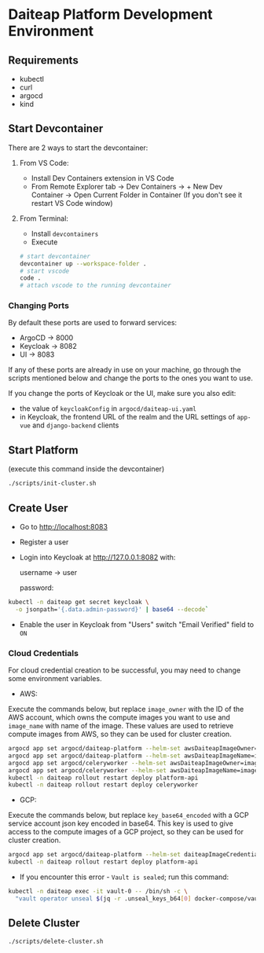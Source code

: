 # Daiteap Platform Development Environment

## Requirements

- kubectl
- curl
- argocd
- kind

## Start Devcontainer

There are 2 ways to start the devcontainer:

1. From VS Code:

    - Install Dev Containers extension in VS Code
    - From Remote Explorer tab -> Dev Containers -> + New Dev Container
      -> Open Current Folder in Container (If you don't see it restart VS Code window)

2. From Terminal:

    - Install `devcontainers`
    - Execute

    ```sh
    # start devcontainer
    devcontainer up --workspace-folder .
    # start vscode
    code .
    # attach vscode to the running devcontainer
    ```

### Changing Ports

By default these ports are used to forward services:

- ArgoCD -> 8000
- Keycloak -> 8082
- UI -> 8083

If any of these ports are already in use on your machine,
go through the scripts mentioned below and change the ports
to the ones you want to use.

If you change the ports of Keycloak or the UI, make sure you also edit:

- the value of `keycloakConfig` in `argocd/daiteap-ui.yaml`
- in Keycloak, the frontend URL of the realm and the URL settings
  of `app-vue` and `django-backend` clients

## Start Platform

(execute this command inside the devcontainer)

```bash
./scripts/init-cluster.sh
```

## Create User

- Go to <http://localhost:8083>
- Register a user
- Login into Keycloak at <http://127.0.0.1:8082> with:

  username -> user

  password:

```bash
kubectl -n daiteap get secret keycloak \
  -o jsonpath='{.data.admin-password}' | base64 --decode`
```

- Enable the user in Keycloak from "Users" switch "Email Verified" field to `ON`

### Cloud Credentials

For cloud credential creation to be successful,
you may need to change some environment variables.

- AWS:

Execute the commands below, but replace `image_owner`
with the ID of the AWS account, which owns the compute images you want to use
and `image_name` with name of the image. These values are used to
retrieve compute images from AWS, so they can be used for cluster creation.

```bash
argocd app set argocd/daiteap-platform --helm-set awsDaiteapImageOwner=image_owner
argocd app set argocd/daiteap-platform --helm-set awsDaiteapImageName=image_name
argocd app set argocd/celeryworker --helm-set awsDaiteapImageOwner=image_owner
argocd app set argocd/celeryworker --helm-set awsDaiteapImageName=image_name
kubectl -n daiteap rollout restart deploy platform-api
kubectl -n daiteap rollout restart deploy celeryworker
```

- GCP:

Execute the commands below, but replace `key_base64_encoded`
with a GCP service account json key encoded in base64.
This key is used to give access to the compute images of a GCP project,
so they can be used for cluster creation.

```bash
argocd app set argocd/daiteap-platform --helm-set daiteapImageCredentials=key_base64_encoded
kubectl -n daiteap rollout restart deploy platform-api
```

- If you encounter this error - `Vault is sealed`; run this command:

```bash
kubectl -n daiteap exec -it vault-0 -- /bin/sh -c \
  "vault operator unseal $(jq -r .unseal_keys_b64[0] docker-compose/vault/vault-init.json)"
```

## Delete Cluster

```bash
./scripts/delete-cluster.sh
```
